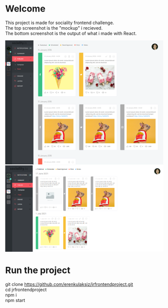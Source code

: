 # Welcome

This project is made for sociality frontend challenge.<br/>
The top screenshot is the "mockup" i recieved.<br/>
The bottom screenshot is the output of what i made with React.<br/>

![Design](/design.png?raw=true)
![Screenshot](/screenshot.png?raw=true)

# Run the project

git clone https://github.com/erenkulaksiz/jrfrontendproject.git<br/>
cd jrfrontendproject<br/>
npm i<br/>
npm start<br/>
